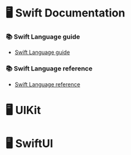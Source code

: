 # 🖥️ Swift Documentation

### 📚 Swift Language guide
- [Swift Language guide](https://github.com/DevWooHyeon/iOS_Documentation/blob/main/Swift%20Documentation/Swift%20Language%20guide/1.The%20Basics.md)

### 📚 Swift Language reference
- [Swift Language reference](https://github.com/DevWooHyeon/iOS_Documentation/blob/main/Swift%20Documentation/Swift%20Language%20reference/1.About%20the%20Language%20Reference.md)

# 🖥️ UIKit

# 🖥️ SwiftUI

